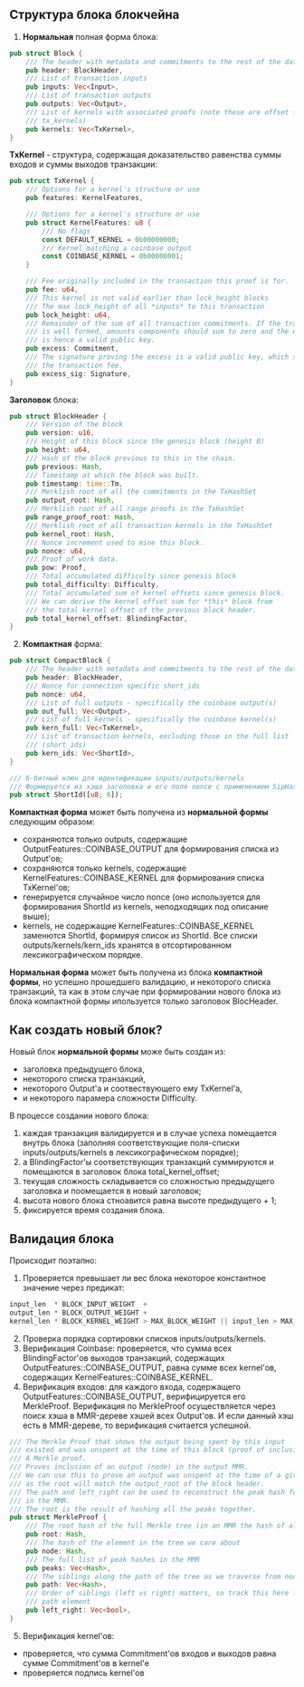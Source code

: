 
## Структура блока блокчейна

1. **Нормальная** полная форма блока:
```rust
pub struct Block {
	/// The header with metadata and commitments to the rest of the data
	pub header: BlockHeader,
	/// List of transaction inputs
	pub inputs: Vec<Input>,
	/// List of transaction outputs
	pub outputs: Vec<Output>,
	/// List of kernels with associated proofs (note these are offset from
	/// tx_kernels)
	pub kernels: Vec<TxKernel>,
}
```


**TxKernel** - cтруктура, содержащая доказательство равенства суммы входов и суммы выходов транзакции:
```rust
pub struct TxKernel {
	/// Options for a kernel's structure or use
	pub features: KernelFeatures,

	/// Options for a kernel's structure or use
	pub struct KernelFeatures: u8 {
		/// No flags
		const DEFAULT_KERNEL = 0b00000000;
		/// Kernel matching a coinbase output
		const COINBASE_KERNEL = 0b00000001;
	}

	/// Fee originally included in the transaction this proof is for.
	pub fee: u64,
	/// This kernel is not valid earlier than lock_height blocks
	/// The max lock_height of all *inputs* to this transaction
	pub lock_height: u64,
	/// Remainder of the sum of all transaction commitments. If the transaction
	/// is well formed, amounts components should sum to zero and the excess
	/// is hence a valid public key.
	pub excess: Commitment,
	/// The signature proving the excess is a valid public key, which signs
	/// the transaction fee.
	pub excess_sig: Signature,
}
```

**Заголовок** блока:
```rust
pub struct BlockHeader {
	/// Version of the block
	pub version: u16,
	/// Height of this block since the genesis block (height 0)
	pub height: u64,
	/// Hash of the block previous to this in the chain.
	pub previous: Hash,
	/// Timestamp at which the block was built.
	pub timestamp: time::Tm,
	/// Merklish root of all the commitments in the TxHashSet
	pub output_root: Hash,
	/// Merklish root of all range proofs in the TxHashSet
	pub range_proof_root: Hash,
	/// Merklish root of all transaction kernels in the TxHashSet
	pub kernel_root: Hash,
	/// Nonce increment used to mine this block.
	pub nonce: u64,
	/// Proof of work data.
	pub pow: Proof,
	/// Total accumulated difficulty since genesis block
	pub total_difficulty: Difficulty,
	/// Total accumulated sum of kernel offsets since genesis block.
	/// We can derive the kernel offset sum for *this* block from
	/// the total kernel offset of the previous block header.
	pub total_kernel_offset: BlindingFactor,
}
```

2. **Компактная** форма:
```rust
pub struct CompactBlock {
	/// The header with metadata and commitments to the rest of the data
	pub header: BlockHeader,
	/// Nonce for connection specific short_ids
	pub nonce: u64,
	/// List of full outputs - specifically the coinbase output(s)
	pub out_full: Vec<Output>,
	/// List of full kernels - specifically the coinbase kernel(s)
	pub kern_full: Vec<TxKernel>,
	/// List of transaction kernels, excluding those in the full list
	/// (short_ids)
	pub kern_ids: Vec<ShortId>,
}

/// 6-битный ключ для идентификации inputs/outputs/kernels
/// Формируется из хэша заголовка и его поля nonce с применением SipHash-функции 
pub struct ShortId([u8; 6]);
```

**Компактная форма** может быть получена из **нормальной формы** следующим образом:
- cохраняются только outputs, содержащие OutputFeatures::COINBASE_OUTPUT для формирования списка из Output'ов;
- сохраняются только kernels, содержащие KernelFeatures::COINBASE_KERNEL для формирования списка TxKernel'ов;
- генерируется случайное число nonce (оно используется для формирования ShortId из kernels, неподходящих под описание выше);
- kernels, не содержащие KernelFeatures::COINBASE_KERNEL заменются ShortId, формируя список из ShortId.
Все cписки outputs/kernels/kern_ids хранятся в отсортированном лексикографическом порядке.
	
**Нормальная форма** может быть получена из блока **компактной формы**, но успешно прошедшего валидацию, и некоторого списка транзакций, та как в этом случае при формировании нового блока из блока компактной формы ипользуется только заголовок BlocHeader.

## Как создать новый блок?
Новый блок **нормальной формы** може быть создан из:
- заголовка предыдущего блока,
- некоторого списка транзакций,
- некоторого Output'a и соотвествующего ему TxKernel'a,
- и некоторого парамера сложности Difficulty.

В процессе создании нового блока:
1. каждая транзакция валидируется и в случае успеха помещается внутрь блока (заполняя соответствующие поля-списки inputs/outputs/kernels в лексикографическом порядке);
2. а BlindingFactor'ы соответствующих транзакций суммируются и помещаются в заголовок блока total_kernel_offset;
3. текущая сложность складывается со сложностью предыдущего заголовка и поомещается в новый заголовок;
4. высота нового блока стноавится равна высоте предыдущего + 1;
5. фиксируется время создания блока.

## Валидация блока
Происходит поэтапно:
1. Проверяется превышает ли вес блока некоторое константное значение через предикат:
```rust
input_len  * BLOCK_INPUT_WEIGHT  + 
output_len * BLOCK_OUTPUT_WEIGHT +
kernel_len * BLOCK_KERNEL_WEIGHT > MAX_BLOCK_WEIGHT || input_len > MAX_BLOCK_INPUTS
```
2. Проверка порядка сортировки списков inputs/outputs/kernels.
3. Верификация Coinbase:
проверяется, что сумма всех BlindingFactor'ов выходов транзакций, содержащих OutputFeatures::COINBASE_OUTPUT, равна сумме всех kernel'ов, содержащих KernelFeatures::COINBASE_KERNEL.
4. Верификация входов: 
для каждого входа, содержащего OutputFeatures::COINBASE_OUTPUT, верифицируется его MerkleProof. Верификация по MerkleProof осуществляется через поиск хэша в MMR-дереве хэшей всех Output'ов. И если данный хэш есть в MMR-дереве, то верификация считается успешной.
```rust
/// The Merkle Proof that shows the output being spent by this input
/// existed and was unspent at the time of this block (proof of inclusion in output_root)
/// A Merkle proof.
/// Proves inclusion of an output (node) in the output MMR.
/// We can use this to prove an output was unspent at the time of a given block
/// as the root will match the output_root of the block header.
/// The path and left_right can be used to reconstruct the peak hash for a given tree
/// in the MMR.
/// The root is the result of hashing all the peaks together.
pub struct MerkleProof {
	/// The root hash of the full Merkle tree (in an MMR the hash of all peaks)
	pub root: Hash,
	/// The hash of the element in the tree we care about
	pub node: Hash,
	/// The full list of peak hashes in the MMR
	pub peaks: Vec<Hash>,
	/// The siblings along the path of the tree as we traverse from node to peak
	pub path: Vec<Hash>,
	/// Order of siblings (left vs right) matters, so track this here for each
	/// path element
	pub left_right: Vec<bool>,
}
```
5. Верификация kernel'ов:
- проверяется, что сумма Commitment'ов входов и выходов равна сумме Commitment'ов в kernel'е
- проверяется подпись kernel'ов 



